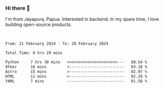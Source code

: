 ### Hi there 👋

I'm from Jayapura, Papua. Interested in backend. In my spare time, I love building open-source products.

<br>

 
 <!--START_SECTION:waka-->

```txt
From: 21 February 2024 - To: 28 February 2024

Total Time: 8 hrs 29 mins

Python     7 hrs 30 mins   >>>>>>>>>>>>>>>>>>>>>>---   88.54 %
Other      16 mins         >------------------------   03.18 %
Astro      15 mins         >------------------------   02.97 %
HTML       11 mins         >------------------------   02.29 %
YAML       7 mins          -------------------------   01.50 %
```

<!--END_SECTION:waka-->
